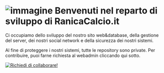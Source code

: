 #  ![immagine](http://ranicacalcio.it/favicon.png) Benvenuti nel reparto di sviluppo di RanicaCalcio.it
Ci occupiamo dello sviluppo del nostro sito web&database, della gestione del server, dei nostri social network e della sicurezza dei nostri sistemi.

Al fine di proteggere i nostri sistemi, tutte le repository sono private.
Per contribuire, puoi farne richiesta al webadmin cliccando qui sotto.

<a href="mailto:web.sitoranica@gmail.com"><img alt="Richiedi di collaborare!" title="Richiedi di collaborare!" src="https://img.shields.io/badge/-Richiedi%20di%20collaborare!-2962FF?style=for-the-badge&logo=koding&logoColor=white"/></a>
